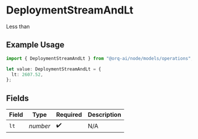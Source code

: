 # DeploymentStreamAndLt

Less than

## Example Usage

```typescript
import { DeploymentStreamAndLt } from "@orq-ai/node/models/operations";

let value: DeploymentStreamAndLt = {
  lt: 2607.52,
};
```

## Fields

| Field              | Type               | Required           | Description        |
| ------------------ | ------------------ | ------------------ | ------------------ |
| `lt`               | *number*           | :heavy_check_mark: | N/A                |